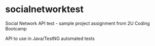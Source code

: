 # socialnetworktest
Social Network API test - sample project assignment from 2U Coding Bootcamp

API to use in Java/TestNG automated tests

